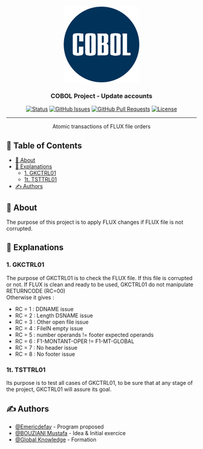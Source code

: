 <p align="center">
  <a href="" rel="noopener">
 <img width=200px height=200px src="./com/cobol.png" alt="Cobol logo"></a>
</p>

<h3 align="center">COBOL Project - Update accounts</h3>

<div align="center">

[![Status](https://img.shields.io/badge/status-active-success.svg)]()
[![GitHub Issues](https://img.shields.io/github/issues/Emericdefay/poe-cobol-project.svg)](https://github.com/Emericdefay/poe-cobol-project/issues)
[![GitHub Pull Requests](https://img.shields.io/github/issues-pr/Emericdefay/poe-cobol-project.svg)](https://github.com/Emericdefay/poe-cobol-project/pulls)
[![License](https://img.shields.io/badge/license-MIT-blue.svg)](/LICENSE)

</div>

---

<p align="center"> Atomic transactions of FLUX file orders
    <br> 
</p>

<h2> 📝 Table of Contents </h2>

- [🧐 About ](#-about-)
- [🎈 Explanations ](#-explanations-)
  - [1. GKCTRL01](#1-gkctrl01)
  - [1t. TSTTRL01](#1t-tsttrl01)
- [✍️ Authors ](#️-authors-)

## 🧐 About <a name = "about"></a>

The purpose of this project is to apply FLUX changes if FLUX file is not corrupted.

## 🎈 Explanations <a name="Explanations"></a>

### 1. GKCTRL01

The purpose of GKCTRL01 is to check the FLUX file. If this file is corrupted or not. If FLUX is clean and ready to be used, GKCTRL01 do not manipulate RETURNCODE (RC=00)  
Otherwise it gives :
- RC = 1 : DDNAME issue
- RC = 2 : Length DSNAME issue
- RC = 3 : Other open file issue
- RC = 4 : FileIN empty issue
- RC = 5 : number operands != footer expected operands
- RC = 6 : F1-MONTANT-OPER != F1-MT-GLOBAL 
- RC = 7 : No header issue
- RC = 8 : No footer issue

### 1t. TSTTRL01

Its purpose is to test all cases of GKCTRL01, to be sure that at any stage
of the project, GKCTRL01 will assure its goal.

## ✍️ Authors <a name = "authors"></a>

- [@Emericdefay](https://github.com/Emericdefay) - Program proposed
- [@BOUZIANI Mustafa](#) - Idea & Initial exercice
- [@Global Knowledge](https://www.globalknowledge.com/fr-fr) - Formation
